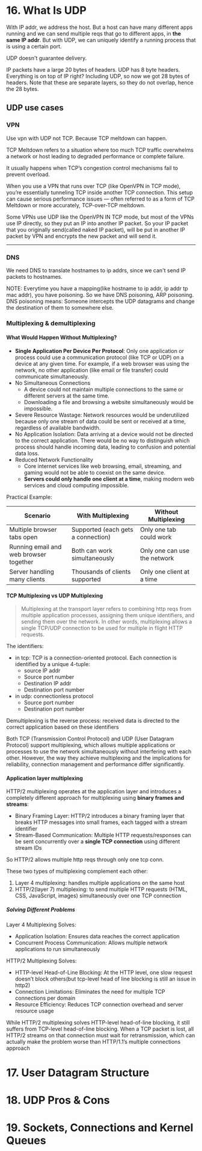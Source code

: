 # 16. What Is UDP
With IP addr, we address the host. But a host can have many different apps running and we can send multiple reqs that go to different apps,
in **the same IP addr**. But with UDP, we can uniquely identify a running process that is using a certain port.

UDP doesn't guarantee delivery.

IP packets have a large 20 bytes of headers. UDP has 8 byte headers. Everything is on top of IP right? Including UDP, so now we got
28 bytes of headers. Note that these are separate layers, so they do not overlap, hence the 28 bytes.

## UDP use cases
### VPN
Use vpn with UDP not TCP. Because TCP meltdown can happen.

TCP Meltdown refers to a situation where too much TCP traffic overwhelms a network or host
leading to degraded performance or complete failure.

It usually happens when TCP’s congestion control mechanisms fail to prevent overload.

When you use a VPN that runs over TCP (like OpenVPN in TCP mode), you’re essentially tunneling TCP inside another TCP connection.
This setup can cause serious performance issues — often referred to as a form of TCP Meltdown or more accurately, TCP-over-TCP meltdown.

Some VPNs use UDP like the OpenVPN IN TCP mode, but most of the VPNs use IP directly, so they put an IP into another IP packet.
So your IP packet that you originally send(called naked IP packet), will be put in another IP packet by VPN and
encrypts the new packet and will send it.

---

### DNS
We need DNS to translate hostnames to ip addrs, since we can't send IP packets to hostnames.

NOTE: Everytime you have a mapping(like hostname to ip addr, ip addr tp mac addr), you have poisoning. So we have DNS poisoning,
ARP poisoning. DNS poisoning means: Someone intercepts the UDP datagrams and change the destination of them to somewhere else.

### Multiplexing & demultiplexing
#### What Would Happen Without Multiplexing?
- **Single Application Per Device Per Protocol**: Only one application or process could use 
a communication protocol (like TCP or UDP) on a device at any given time. For example, if a web browser was using the network,
no other application (like email or file transfer) could communicate simultaneously.
- No Simultaneous Connections
    - A device could not maintain multiple connections to the same or different servers at the same time.
    - Downloading a file and browsing a website simultaneously would be impossible.
- Severe Resource Wastage: Network resources would be underutilized because only one stream of data could be sent or received at a time,
regardless of available bandwidth.
- No Application Isolation: Data arriving at a device would not be directed to the correct application. There would be no way to
distinguish which process should handle incoming data, leading to confusion and potential data loss.
- Reduced Network Functionality
    - Core internet services like web browsing, email, streaming, and gaming would not be able to coexist on the same device.
    - **Servers could only handle one client at a time**, making modern web services and cloud computing impossible.

Practical Example:

| Scenario                               | With Multiplexing                  | Without Multiplexing         |
|----------------------------------------|------------------------------------|------------------------------|
| Multiple browser tabs open             | Supported (each gets a connection) | Only one tab could work      |
| Running email and web browser together | Both can work simultaneously       | Only one can use the network |
| Server handling many clients           | Thousands of clients supported     | Only one client at a time    |

#### TCP Multiplexing vs UDP Multiplexing
> Multiplexing at the transport layer refers to combining http reqs from multiple application processes,
assigning them unique identifiers, and sending them over the network. In other words, multiplexing
allows a single TCP/UDP connection to be used for multiple in flight HTTP requests.

The identifiers:
- in tcp: TCP is a connection-oriented protocol. Each connection is identified by a unique 4-tuple:
  - source IP addr
  - Source port number
  - Destination IP addr
  - Destination port number
- in udp: connectionless protocol
  - Source port number
  - Destination port number

Demultiplexing is the reverse process: received data is directed to the correct application based on these identifiers

Both TCP (Transmission Control Protocol) and UDP (User Datagram Protocol) support multiplexing, which allows multiple
applications or processes to use the network simultaneously without interfering with each other.
However, the way they achieve multiplexing and the implications for reliability, connection management and
performance differ significantly.

#### Application layer multiplexing
HTTP/2 multiplexing operates at the application layer and introduces a completely different approach for multiplexing using **binary frames and streams**:
- Binary Framing Layer:  HTTP/2 introduces a binary framing layer that breaks HTTP messages into small frames, each tagged with a stream identifier
- Stream-Based Communication: Multiple HTTP requests/responses can be sent concurrently over a **single TCP connection** using different stream IDs

So HTTP/2 allows multiple http reqs through only one tcp conn.

These two types of multiplexing complement each other:
1. Layer 4 multiplexing: handles multiple applications on the same host
2. HTTP/2(layer 7) multiplexing: to send multiple HTTP requests (HTML, CSS, JavaScript, images) simultaneously over one TCP connection

##### Solving Different Problems
Layer 4 Multiplexing Solves:
- Application Isolation: Ensures data reaches the correct application
- Concurrent Process Communication: Allows multiple network applications to run simultaneously

HTTP/2 Multiplexing Solves:
- HTTP-level Head-of-Line Blocking: At the HTTP level, one slow request doesn’t block others(but tcp-level head of line blocking is still an issue in http2)
- Connection Limitations: Eliminates the need for multiple TCP connections per domain
- Resource Efficiency: Reduces TCP connection overhead and server resource usage

While HTTP/2 multiplexing solves HTTP-level head-of-line blocking, it still suffers from TCP-level head-of-line blocking.
When a TCP packet is lost, all HTTP/2 streams on that connection must wait for retransmission, which can actually
make the problem worse than HTTP/1.1’s multiple connections approach

# 17. User Datagram Structure

# 18. UDP Pros & Cons

# 19. Sockets, Connections and Kernel Queues